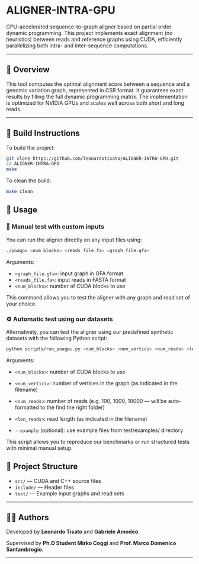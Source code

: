 # ALIGNER-INTRA-GPU

GPU-accelerated sequence-to-graph aligner based on partial order dynamic programming. This project implements exact alignment (no heuristics) between reads and reference graphs using CUDA, efficiently parallelizing both intra- and inter-sequence computations.

---

## 🧬 Overview

This tool computes the optimal alignment score between a sequence and a genomic variation graph, represented in CSR format. It guarantees exact results by filling the full dynamic programming matrix. The implementation is optimized for NVIDIA GPUs and scales well across both short and long reads.

---

## 🔧 Build Instructions

To build the project:

```bash
git clone https://github.com/leonardotisato/ALIGNER-INTRA-GPU.git
cd ALIGNER-INTRA-GPU
make
```

To clean the build:
```bash
make clean
```

## 🚀 Usage

### 🧪 Manual test with custom inputs

You can run the aligner directly on any input files using:

```bash
./poagpu <num_blocks> <reads_file.fa> <graph_file.gfa>
```

Arguments:
- `<graph_file.gfa>`: input graph in GFA format
- `<reads_file.fa>`: input reads in FASTA format
- `<num_blocks>`: number of CUDA blocks to use

This command allows you to test the aligner with any graph and read set of your choice.

### ⚙️ Automatic test using our datasets
Alternatively, you can test the aligner using our predefined synthetic datasets with the following Python script:

```bash
python scripts/run_poagpu.py <num_blocks> <num_vertici> <num_reads> <len_reads> [--example]
```
Arguments:

- `<num_blocks>`: number of CUDA blocks to use

- `<num_vertici>`: number of vertices in the graph (as indicated in the filename)

- `<num_reads>`: number of reads (e.g. 100, 1000, 10000 — will be auto-formatted to the find the right folder)

- `<len_reads>`: read length (as indicated in the filename)

- `--example` (optional): use example files from test/examples/ directory

This script allows you to reproduce our benchmarks or run structured tests with minimal manual setup.


## 📁 Project Structure

- `src/` — CUDA and C++ source files  
- `include/` — Header files  
- `test/` — Example input graphs and read sets    

---

## 👨‍💻 Authors

Developed by **Leonardo Tisato**  and **Gabriele Amodeo**.

Supervised by **Ph.D Student Mirko Coggi** and **Prof. Marco Domenico Santambrogio**.

---



